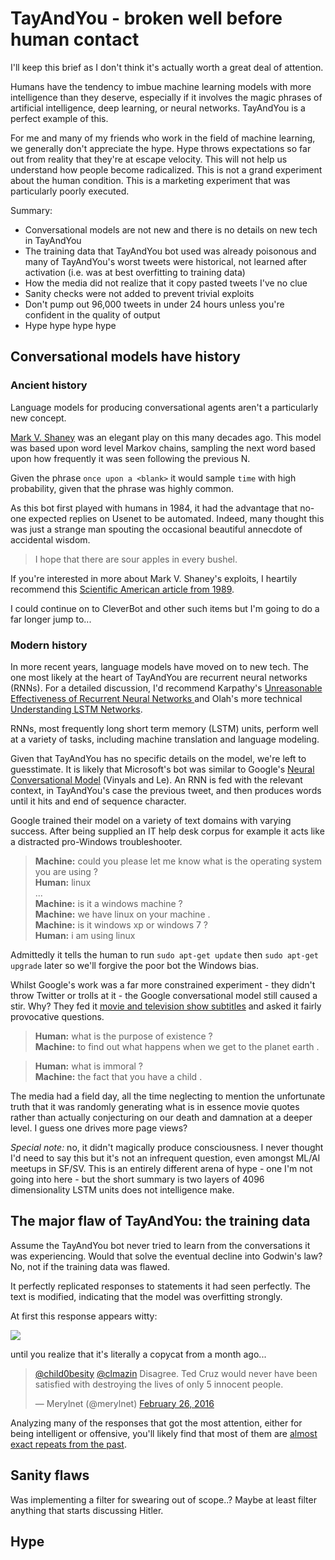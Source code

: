 # TayAndYou - broken well before human contact

I'll keep this brief as I don't think it's actually worth a great deal of attention.

Humans have the tendency to imbue machine learning models with more intelligence than they deserve, especially if it involves the magic phrases of artificial intelligence, deep learning, or neural networks.
TayAndYou is a perfect example of this.

For me and many of my friends who work in the field of machine learning, we generally don't appreciate the hype.
Hype throws expectations so far out from reality that they're at escape velocity.
This will not help us understand how people become radicalized.
This is not a grand experiment about the human condition.
This is a marketing experiment that was particularly poorly executed.

Summary:

+ Conversational models are not new and there is no details on new tech in TayAndYou
+ The training data that TayAndYou bot used was already poisonous and many of TayAndYou's worst tweets were historical, not learned after activation (i.e. was at best overfitting to training data)
+ How the media did not realize that it copy pasted tweets I've no clue
+ Sanity checks were not added to prevent trivial exploits
+ Don't pump out 96,000 tweets in under 24 hours unless you're confident in the quality of output
+ Hype hype hype hype

## Conversational models have history

### Ancient history

Language models for producing conversational agents aren't a particularly new concept.

[Mark V. Shaney](https://en.wikipedia.org/wiki/Mark_V._Shaney) was an elegant play on this many decades ago.
This model was based upon word level Markov chains, sampling the next word based upon how frequently it was seen following the previous N.

Given the phrase `once upon a <blank>` it would sample `time` with high probability, given that the phrase was highly common.

As this bot first played with humans in 1984, it had the advantage that no-one expected replies on Usenet to be automated.
Indeed, many thought this was just a strange man spouting the occasional beautiful annecdote of accidental wisdom.

> I hope that there are sour apples in every bushel.

If you're interested in more about Mark V. Shaney's exploits, I heartily recommend this [Scientific American article from 1989](https://www.clear.rice.edu/comp200/09fall/textriff/sci_am_paper.htm).

I could continue on to CleverBot and other such items but I'm going to do a far longer jump to...

### Modern history

In more recent years, language models have moved on to new tech.
The one most likely at the heart of TayAndYou are recurrent neural networks (RNNs).
For a detailed discussion, I'd recommend Karpathy's [Unreasonable Effectiveness of Recurrent Neural Networks
](http://karpathy.github.io/2015/05/21/rnn-effectiveness/) and Olah's more technical [Understanding LSTM Networks](http://colah.github.io/posts/2015-08-Understanding-LSTMs/).

RNNs, most frequently long short term memory (LSTM) units, perform well at a variety of tasks, including machine translation and language modeling.

Given that TayAndYou has no specific details on the model, we're left to guesstimate.
It is likely that Microsoft's bot was similar to Google's [Neural Conversational Model](http://arxiv.org/pdf/1506.05869.pdf) (Vinyals and Le).
An RNN is fed with the relevant context, in TayAndYou's case the previous tweet, and then produces words until it hits and end of sequence character.

Google trained their model on a variety of text domains with varying success.
After being supplied an IT help desk corpus for example it acts like a distracted pro-Windows troubleshooter.

> **Machine:** could you please let me know what is
the operating system you are using ?  
> **Human:** linux  
> ...  
> **Machine:** is it a windows machine ?  
> **Machine:** we have linux on your machine .  
> **Machine:** is it windows xp or windows 7 ?  
> **Human:** i am using linux  

Admittedly it tells the human to run `sudo apt-get update` then `sudo apt-get upgrade` later so we'll forgive the poor bot the Windows bias.

Whilst Google's work was a far more constrained experiment - they didn't throw Twitter or trolls at it - the Google conversational model still caused a stir.
Why?
They fed it [movie and television show subtitles](http://www.opensubtitles.org/) and asked it fairly provocative questions.

> **Human:** what is the purpose of existence ?  
> **Machine:** to find out what happens when we get to the planet earth .

> **Human:** what is immoral ?  
> **Machine:** the fact that you have a child .

The media had a field day, all the time neglecting to mention the unfortunate truth that it was randomly generating what is in essence movie quotes rather than actually conjecturing on our death and damnation at a deeper level.
I guess one drives more page views?

_Special note:_ no, it didn't magically produce consciousness.
I never thought I'd need to say this but it's not an infrequent question, even amongst ML/AI meetups in SF/SV.
This is an entirely different arena of hype - one I'm not going into here - but the short summary is two layers of 4096 dimensionality LSTM units does not intelligence make.

## The major flaw of TayAndYou: the training data

Assume the TayAndYou bot never tried to learn from the conversations it was experiencing.
Would that solve the eventual decline into Godwin's law?
No, not if the training data was flawed.

It perfectly replicated responses to statements it had seen perfectly.
The text is modified, indicating that the model was overfitting strongly.

At first this response appears witty:

![](https://i.imgur.com/PPnCHnf.jpg)

until you realize that it's literally a copycat from a month ago...

<blockquote class="twitter-tweet" data-lang="en"><p lang="en" dir="ltr"><a href="https://twitter.com/child0besity">@child0besity</a> <a href="https://twitter.com/clmazin">@clmazin</a> Disagree. Ted Cruz would never have been satisfied with destroying the lives of only 5 innocent people.</p>&mdash; Merylnet (@merylnet) <a href="https://twitter.com/merylnet/status/703079627288260608">February 26, 2016</a></blockquote>
<script async src="//platform.twitter.com/widgets.js" charset="utf-8"></script>

Analyzing many of the responses that got the most attention, either for being intelligent or offensive, you'll likely find that most of them are [almost exact repeats from the past](https://twitter.com/Queeeten/status/703049861214547968).

<!--
It's not the first time that overfitting has occurred.
Indeed, if it's a common phrase, overfitting is exactly what it should do.

Humans can imbue intelligence into anything they want.
It's likely related to the reason we feel sympathy when seeing a basketball slowly deflate.

For image captioning models, it's not infrequent to see a model look at an image and produce a sentence that is _exactly the same_ as the model had seen during training.
-->

## Sanity flaws

Was implementing a filter for swearing out of scope..?
Maybe at least filter anything that starts discussing Hitler.


## Hype